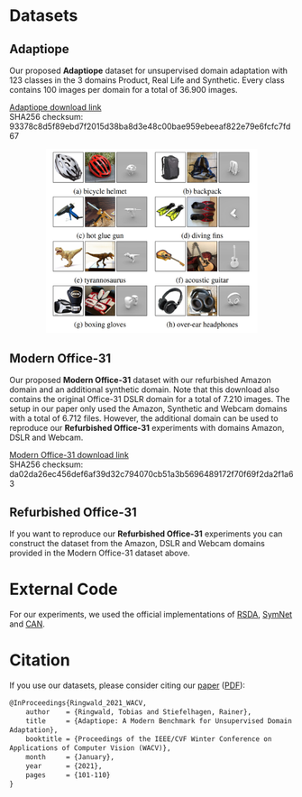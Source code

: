 # Datasets
## Adaptiope

Our proposed **Adaptiope** dataset for unsupervised domain adaptation with 123 classes in the 3 domains Product, Real Life and Synthetic. Every class contains 100 images per domain for a total of 36.900 images. 

[Adaptiope download link](https://drive.google.com/file/d/1FmdsvetC0oVyrFJ9ER7fcN-cXPOWx2gq/view?usp=sharing)  
SHA256 checksum: 93378c8d5f89ebd7f2015d38ba8d3e48c00bae959ebeeaf822e79e6fcfc7fd67

<p align="center">
  <img src="adaptiope.png" width="375" alt="Example images from eight different classes in our Adaptiope dataset.">
</p>

## Modern Office-31

Our proposed **Modern Office-31** dataset with our refurbished Amazon domain and an additional synthetic domain.
Note that this download also contains the original Office-31 DSLR domain for a total of 7.210 images. The setup in our paper only used the Amazon, Synthetic and Webcam domains with a total of 6.712 files. However, the additional domain can be used to reproduce our **Refurbished Office-31** experiments with domains Amazon, DSLR and Webcam.

[Modern Office-31 download link](https://drive.google.com/file/d/1p7ecv9kP3YbmdiY49vSjTaG0Aw51n26x/view?usp=sharing)  
SHA256 checksum: da02da26ec456def6af39d32c794070cb51a3b5696489172f70f69f2da2f1a63

## Refurbished Office-31
If you want to reproduce our **Refurbished Office-31** experiments you can construct the dataset from the Amazon, DSLR and Webcam domains provided in the Modern Office-31 dataset above.


# External Code

For our experiments, we used the official implementations of [RSDA](https://github.com/XJTU-XGU/RSDA), [SymNet](https://github.com/YBZh/SymNets) and [CAN](https://github.com/kgl-prml/Contrastive-Adaptation-Network-for-Unsupervised-Domain-Adaptation).


# Citation

If you use our datasets, please consider citing our [paper](https://openaccess.thecvf.com/content/WACV2021/html/Ringwald_Adaptiope_A_Modern_Benchmark_for_Unsupervised_Domain_Adaptation_WACV_2021_paper.html) ([PDF](https://openaccess.thecvf.com/content/WACV2021/papers/Ringwald_Adaptiope_A_Modern_Benchmark_for_Unsupervised_Domain_Adaptation_WACV_2021_paper.pdf)):

```
@InProceedings{Ringwald_2021_WACV,
    author    = {Ringwald, Tobias and Stiefelhagen, Rainer},
    title     = {Adaptiope: A Modern Benchmark for Unsupervised Domain Adaptation},
    booktitle = {Proceedings of the IEEE/CVF Winter Conference on Applications of Computer Vision (WACV)},
    month     = {January},
    year      = {2021},
    pages     = {101-110}
}
```

